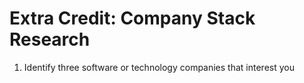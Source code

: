 # Extra Credit: Company Stack Research

1. Identify three software or technology companies that interest you